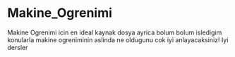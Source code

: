 # Makine_Ogrenimi
Makine Ogrenimi icin en ideal kaynak dosya ayrica bolum bolum isledigim konularla makine ogreniminin aslinda ne oldugunu cok iyi anlayacaksiniz! Iyi dersler
